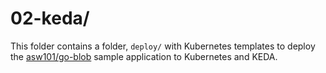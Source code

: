 # 02-keda/

This folder contains a folder, `deploy/` with Kubernetes templates to deploy the [asw101/go-blob](https://github.com/asw101/go-blob) sample application to Kubernetes and KEDA.

